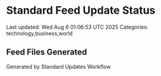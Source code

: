 # Standard Feed Update Status
Last updated: Wed Aug  6 01:06:53 UTC 2025
Categories: technology,business,world

## Feed Files Generated

Generated by Standard Updates Workflow
